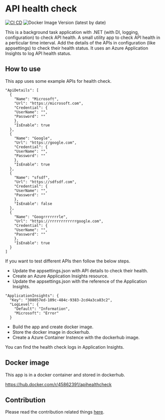 # API health check
[![CI CD](https://github.com/Arnab-Developer/api-health-check/actions/workflows/ci-cd.yml/badge.svg)](https://github.com/Arnab-Developer/api-health-check/actions/workflows/ci-cd.yml)
![Docker Image Version (latest by date)](https://img.shields.io/docker/v/45862391/apihealthcheck)

This is a background task application with .NET (with DI, logging, configuration) to check API health. A small utility 
app to check API health in a perticular time interval. Add the details of the APIs in configuration (like appsettings) 
to check their health status. It uses an Azure Application Insights to log API health status.

## How to use
This app uses some example APIs for health check.

```
"ApiDetails": [
  {
    "Name": "Microsoft",
    "Url": "https://microsoft.com",
    "Credential": {
    "UserName": "",
    "Password": ""
    },
    "IsEnable": true
  },
  {
    "Name": "Google",
    "Url": "https://google.com",
    "Credential": {
    "UserName": "",
    "Password": ""
    },
    "IsEnable": true
  },
  {
    "Name": "sfsdf",
    "Url": "https://sdfsdf.com",
    "Credential": {
    "UserName": "",
    "Password": ""
    },
    "IsEnable": false
  },
  {
    "Name": "Googrrrrrrrle",
    "Url": "https://rrrrrrrrrrrrgoogle.com",
    "Credential": {
    "UserName": "",
    "Password": ""
    },
    "IsEnable": true
  }
]
```

If you want to test different APIs then follow the below steps.

- Update the appsettings.json with API details to check their health.
- Create an Azure Application Insights resource. 
- Update the appsettings.json with the reference of the Application Insights.
```
"ApplicationInsights": {
  "Key": "308057ed-109c-484c-9383-2cd4a3ca83c2",
  "LogLevel": {
    "Default": "Information",
    "Microsoft": "Error"
  }
```
- Build the app and create docker image.
- Store the docker image in dockerhub.
- Create a Azure Container Instence with the dockerhub image.

You can find the health check logs in Application Insights.

## Docker image
This app is in a docker container and stored in dockerhub.

https://hub.docker.com/r/45862391/apihealthcheck

## Contribution
Please read the contribution related things [here](https://github.com/Arnab-Developer/api-health-check/blob/main/Contribution.md).
